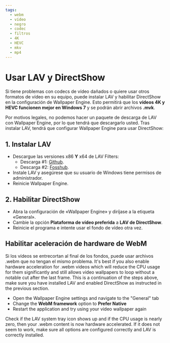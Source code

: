 ```yaml
---
tags:
  - webm
  - vídeo
  - negro
  - codec
  - filtros
  - 4K
  - HEVC
  - mkv
  - mp4
---
```


# Usar LAV y DirectShow
Si tiene problemas con codecs de vídeo dañados o quiere usar otros formatos de vídeo en su equipo, puede instalar LAV y habilitar DirectShow en la configuración de Wallpaper Engine. Esto permitirá que los **vídeos 4K y HEVC funcionen mejor en Windows 7** y se podrán abrir archivos **.mvk**.

Por motivos legales, no podemos hacer un paquete de descarga de LAV con Wallpaper Engine, por lo que tendrá que descargarlo usted. Tras instalar LAV, tendrá que configurar Wallpaper Engine para usar DirectShow:

## 1. Instalar LAV
* Descargue las versiones x86 **Y** x64 de LAV Filters:
  * Descarga #1: [Github](https://github.com/Nevcairiel/LAVFilters/releases).
  * Descarga #2: [Fosshub](https://www.fosshub.com/LAV-Filters.html).
* Instale LAV y asegúrese que su usuario de Windows tiene permisos de administrador.
* Reinicie Wallpaper Engine.

## 2. Habilitar DirectShow
* Abra la configuración de «Wallpaper Engine» y diríjase a la etiqueta «General».
* Cambie la opción **Plataforma de vídeo preferida** a **LAV de DirectShow**.
* Reinicie el programa e intente usar el fondo de vídeo otra vez.

## Habilitar aceleración de hardware de WebM
Si los vídeos se entrecortan al final de los fondos, puede usar archivos .webm que no tengan el mismo problema. It's best if you also enable hardware acceleration for .webm videos which will reduce the CPU usage for them significantly and still allows video wallpapers to loop without a notable cut after the last frame. This is a continuation of the steps above, make sure you have installed LAV and enabled DirectShow as instructed in the previous section.
* Open the Wallpaper Engine settings and navigate to the "General" tab
* Change the **WebM framework** option to **Prefer Native**
* Restart the application and try using your video wallpaper again

Check if the LAV system tray icon shows up and if the CPU usage is nearly zero, then your .webm content is now hardware accelerated. If it does not seem to work, make sure all options are configured correctly and LAV is correctly installed.